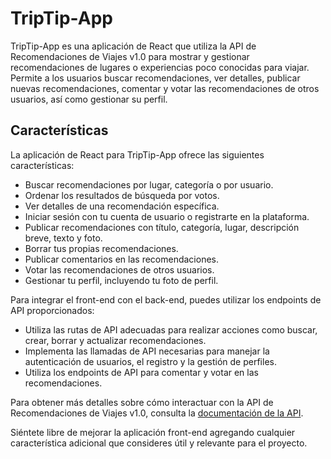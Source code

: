 # TripTip-App

TripTip-App es una aplicación de React que utiliza la API de Recomendaciones de Viajes v1.0 para mostrar y gestionar recomendaciones de lugares o experiencias poco conocidas para viajar. Permite a los usuarios buscar recomendaciones, ver detalles, publicar nuevas recomendaciones, comentar y votar las recomendaciones de otros usuarios, así como gestionar su perfil.

## Características

La aplicación de React para TripTip-App ofrece las siguientes características:

- Buscar recomendaciones por lugar, categoría o por usuario.
- Ordenar los resultados de búsqueda por votos.
- Ver detalles de una recomendación específica.
- Iniciar sesión con tu cuenta de usuario o registrarte en la plataforma.
- Publicar recomendaciones con título, categoría, lugar, descripción breve, texto y foto.
- Borrar tus propias recomendaciones.
- Publicar comentarios en las recomendaciones.
- Votar las recomendaciones de otros usuarios.
- Gestionar tu perfil, incluyendo tu foto de perfil.

Para integrar el front-end con el back-end, puedes utilizar los endpoints de API proporcionados:

- Utiliza las rutas de API adecuadas para realizar acciones como buscar, crear, borrar y actualizar recomendaciones.
- Implementa las llamadas de API necesarias para manejar la autenticación de usuarios, el registro y la gestión de perfiles.
- Utiliza los endpoints de API para comentar y votar en las recomendaciones.

Para obtener más detalles sobre cómo interactuar con la API de Recomendaciones de Viajes v1.0, consulta la [documentación de la API]([https://github.com/users/Manucv20/projects/1/views/1](https://github.com/Manucv20/TripTip-Api/blob/main/README.md)).

Siéntete libre de mejorar la aplicación front-end agregando cualquier característica adicional que consideres útil y relevante para el proyecto.
